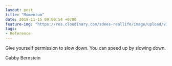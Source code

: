 ```yaml
---
layout: post
title: "Momentum"
date: 2019-11-15 09:09:54 +0700
feature-img: "https://res.cloudinary.com/sdees-reallife/image/upload/v1555658919/sample_feature_img.png"
tags:
- Reference
---
```

Give yourself permission to slow down. You can speed up by slowing down.

<i class="fa fa-child" style="color:plum"></i>

Gabby Bernstein
